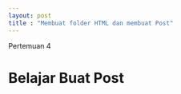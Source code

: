 ```yaml
---
layout: post
title : "Membuat folder HTML dan membuat Post"
---
```


Pertemuan 4


# Belajar Buat Post